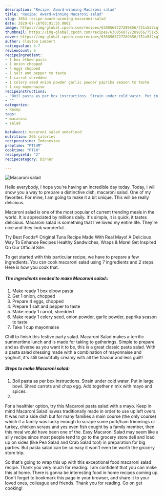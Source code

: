```yaml
---
description: "Recipe: Award-winning Macaroni salad"
title: "Recipe: Award-winning Macaroni salad"
slug: 3884-recipe-award-winning-macaroni-salad
date: 2020-07-16T05:01:55.080Z
image: https://img-global.cpcdn.com/recipes/6308568727289856/751x532cq70/macaroni-salad-recipe-main-photo.jpg
thumbnail: https://img-global.cpcdn.com/recipes/6308568727289856/751x532cq70/macaroni-salad-recipe-main-photo.jpg
cover: https://img-global.cpcdn.com/recipes/6308568727289856/751x532cq70/macaroni-salad-recipe-main-photo.jpg
author: Clayton Lambert
ratingvalue: 4.7
reviewcount: 6
recipeingredient:
- 1 box elbow pasta
- 1 onion chopped
- 4 eggs chopped
- 1 salt and pepper to taste
- 1 carrot shredded
- 1 celery seed onion powder garlic powder paprika season to taste
- 1 cup mayonnaise
recipeinstructions:
- "Boil pasta as per box instructions. Strain under cold water. Put in large bowl. Shred carrots and chop egg. Add together n mix with mayo and spices."
- ""
categories:
- Resep
tags:
- macaroni
- salad

katakunci: macaroni salad undefined
nutrition: 266 calories
recipecuisine: Indonesian
preptime: "PT14M"
cooktime: "PT1H"
recipeyield: "2"
recipecategory: Dinner

---
```



![Macaroni salad](https://img-global.cpcdn.com/recipes/6308568727289856/751x532cq70/macaroni-salad-recipe-main-photo.jpg)

Hello everybody, I hope you're having an incredible day today. Today, I will show you a way to prepare a distinctive dish, macaroni salad. One of my favorites. For mine, I am going to make it a bit unique. This will be really delicious.

Macaroni salad is one of the most popular of current trending meals in the world. It is appreciated by millions daily. It's simple, it is quick, it tastes delicious. Macaroni salad is something that I've loved my entire life. They're nice and they look wonderful.

Try Best Foods® Original Tuna Recipe Made With Real Mayo! A Delicious Way To Enhance Recipes Healthy Sandwiches, Wraps &amp; More! Get Inspired On Our Official Site.


To get started with this particular recipe, we have to prepare a few ingredients. You can cook macaroni salad using 7 ingredients and 2 steps. Here is how you cook that.

##### The ingredients needed to make Macaroni salad::

1. Make ready 1 box elbow pasta
1. Get 1 onion, chopped
1. Prepare 4 eggs, chopped
1. Prepare 1 salt and pepper to taste
1. Make ready 1 carrot, shredded
1. Make ready 1 celery seed, onion powder, garlic powder, paprika season to taste
1. Take 1 cup mayonnaise


Chill to finish this festive party salad. Macaroni Salad makes a terrific summertime lunch and is made for taking to gatherings. Simple to prepare and as diverse as you want it to be, this is a great classic pasta salad. With a pasta salad dressing made with a combination of mayonnaise and yoghurt, it&#39;s still beautifully creamy with all the flavour and less guilt! 

##### Steps to make Macaroni salad:

1. Boil pasta as per box instructions. Strain under cold water. Put in large bowl. Shred carrots and chop egg. Add together n mix with mayo and spices.
1. 


For a healthier option, try this Macaroni pasta salad with a mayo. Keep in mind Macaroni Salad is/was traditionally made in order to use up left overs. It was not a side dish but for many families a main course (the only course) which if a family was lucky enough to scrape some pork/ham trimmings or turkey, chicken scraps and yes even fish cought by a family member, then this meal would have been one of the. Easy Macaroni Salad may seem like a silly recipe since most people tend to go to the grocery store deli and load up on sides (like Pea Salad and Crab Salad too!) in preparation for big parties. But pasta salad can be so easy it won&#39;t even be worth the grocery store trip. 

So that's going to wrap this up with this exceptional food macaroni salad recipe. Thank you very much for reading. I am confident that you can make this at home. There is gonna be interesting food in home recipes coming up. Don't forget to bookmark this page in your browser, and share it to your loved ones, colleague and friends. Thank you for reading. Go on get cooking!
